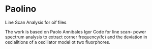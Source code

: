 # Paolino
Line Scan Analysis for oif files

The work is based on Paolo Annibales Igor Code for line scan- power spectrum analysis to extract corner frequency(fc) and the deviation in oscialltions of a oscillator model ot two fluorphores.
